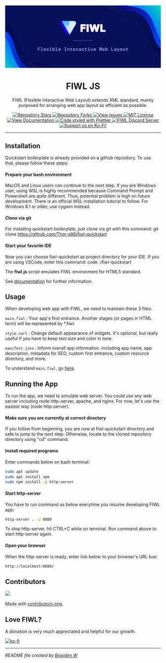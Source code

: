 <p align="center">
  <img src="/BANNER.png" alt="Banner">
</p>

<h1 align="center">FIWL JS</h1>
<p align="center">
  FIWL (Flexible Interactive Web Layout) extends XML standard, mainly purposed for arranging web app layout as efficient as possible.
</p>

<p align="center">
<a href="https://github.com/fiwl-js/fiwl-js/stargazers">
<img
      src="https://img.shields.io/github/stars/fiwl-js/fiwl-js?style=for-the-badge"
      alt="Repository Stars"
    >
</a>
<a href="https://github.com/fiwl-js/fiwl-js/network/members">
<img
      src="https://img.shields.io/github/forks/fiwl-js/fiwl-js?style=for-the-badge"
      alt="Repository Forks"
    >
</a>
<a href="https://github.com/fiwl-js/fiwl-js/issues">
<img
      src="https://img.shields.io/github/issues/fiwl-js/fiwl-js?style=for-the-badge" 
      alt="View Issues"
    >
</a>
<a href="https://github.com/fiwl-js/fiwl-js/blob/master/LICENSE">
<img
      src="https://img.shields.io/github/license/fiwl-js/fiwl-js?style=for-the-badge"
      alt="MIT License"
    >
</a>
  
<a href="https://fiwl-js.github.io/docs/">
<img
      src="https://img.shields.io/badge/Documentation-Docasaurus-blue?style=for-the-badge"
      alt="View Documentation"
    >
</a>

<a href="https://prettier.io/">
<img
      src="https://img.shields.io/badge/code_style-prettier-ff47bc.svg?style=for-the-badge" 
      alt="Code styled with Prettier"
    >
</a>

<a href="https://discord.gg/X5x5zdvuaj">
<img
      src="https://img.shields.io/badge/chat-on%20discord-7289da.svg?style=for-the-badge" 
      alt="FIWL Discord Server"
    >
</a>

<a href="https://ko-fi.com/fiwl_js">
<img
      src="https://img.shields.io/badge/Support%20Us%20%F0%9F%92%96-Ko--Fi-red?style=for-the-badge" 
      alt="Support us on Ko-Fi!"
    >
</a>

</p>

<hr>

## Installation

Quickstart boilerplate is already provided on a github repository. To use that, please follow these steps:

#### Prepare your bash environment

MacOS and Linux users can continue to the next step. If you are Windows user, using WSL is highly recommended because Command Prompt and Powershell are quite different. Thus, potential problem is high on future development. There is an official WSL installation tutorial to follow. For Windows 8.1 or older, use cygwin instead.

#### Clone via git

For installing quickstart boilerplate, just clone via git with this command:
git clone https://github.com/Thor-x86/fiwl-quickstart

#### Start your favorite IDE

Now you can choose fiwl-quickstart as project directory for your IDE. If you are using VSCode, enter this command:
code ./fiwl-quickstart

The **fiwl.js** script emulates FIWL environment for HTML5 standard.

See [documentation](https://fiwl-js.github.io/docs/) for further information.

## Usage

When developing web app with FIWL, we need to maintain these 3 files:

`main.fiwl` :
Your app's first entrance. Another stages (or pages in HTML term) will be represented by \*.fiwl.

`style.varl` :
Change default appearance of widgets. It's optional, but really useful if you have to keep text size and color in tone.

`manifest.json` :
Inform overall app information. Including app name, app description, metadata for SEO, custom first entrance, custom resource directory, and more.

To understand `main.fiwl`, go [here](https://fiwl-js.github.io/docs/intro/how_to_use#understanding-mainfiwl).

## Running the App

To run the app, we need to simulate web server. You could use any web server including node http-server, apache, and nginx. For now, let's use the easiest way (node http-server).

#### Make sure you are currently at correct directory

If you follow from beginning, you are now at fiwl-quickstart directory and safe to jump to the next step. Otherwise, locate to the cloned repository directory using "cd" command.

#### Install required programs

Enter commands below on bash terminal:

```bash
sudo apt update
sudo apt install npm
sudo npm install -g http-server
```

#### Start http-server

You have to run command as below everytime you resume developing FIWL app:

```bash
http-server . -p 8080
```

To stop http-server, hit CTRL+C while on terminal. Run command above to start http-server again.

#### Open your browser

When the http-server is ready, enter link below to your browser's URL box:

```bash
http://localhost:8080/
```

## Contributors

<a href="https://github.com/fiwl-js/fiwl-js/graphs/contributors">
  <img src="https://contributors-img.web.app/image?repo=fiwl-js/fiwl-js" />
</a>

Made with [contributors-img](https://contributors-img.web.app).

## Love FIWL?

A donation is very much appreciated and helpful for our growth.

[![ko-fi](https://www.ko-fi.com/img/githubbutton_sm.svg)](https://ko-fi.com/K3K32SUK2)

---

_README file created by [Brayden W](https://braydentw.github.io)_
